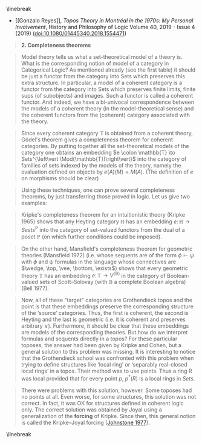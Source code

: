 
\linebreak

* [[Gonzalo Reyes]], _Topos Theory in Montréal in the 1970s: My Personal Involvement_,  History and Philosophy of Logic Volume 40, 2019 - Issue 4 (2019) ([doi:10.1080/01445340.2018.1554471](https://doi.org/10.1080/01445340.2018.1554471))

> **2. Completeness theorems**

> Model theory tells us what a set-theoretical model of a theory is. What is the corresponding notion of model of a category in Categorical Logic? As mentioned already (see the first table) it should be just a functor from the category into Sets which preserves this extra structure. In particular, a model of a coherent category is a functor from the category into Sets which preserves finite limits, finite sups (of subobjects) and images. Such a functor is called a coherent functor. And indeed, we have a bi-univocal correspondence between the models of a coherent theory (in the model-theoretical sense) and the coherent functors from the (coherent) category associated with the theory.

> Since every coherent category $\mathbb{T}$ is obtained from a coherent theory, Gödel's theorem gives a completeness theorem for coherent categories. By putting together all the set-theoretical models of the category one obtains an embedding $e \colon \mathbb{T} \to Sets^{\left\vert \Mod(\mathbb{T})\right\vert}$ into the category of families of sets indexed by the models of the theory, namely the evaluation defined on objects by $e(A)(M) = M(A)$. (The definition of $e$ on morphisms should be clear)

> Using these techniques, one can prove several completeness theorems, by just transferring those proved in logic. Let us give two examples:

> Kripke's completeness theorem for an intuitionistic theory (Kripke 1965) shows that any Heyting category $\mathbb{H}$ has an embedding $e \colon \mathbb{H} \to Sests^{\mathbb{P}}$ into the category of set-valued functors from the dual of a poset $\mathbb{P}$ (on which further conditions could be imposed).

> On the other hand, Mansfield's completeness theorem for geometric theories (Mansfield 1972) (i.e. whose sequents are of the form $\phi \vdash \psi$ with $\phi$ and $\psi$ formulas in the language whose connectives are $\wedge, \top, \vee, \bottom, \exists$) shows that every geometric theory $\mathbb{T}$ has an embedding $e \colon \mathbb{T} \to V^{(\mathbb{B})}$ in the category of Boolean-valued sets of Scott–Solovay (with $\mathbb{B}$ a complete Boolean algebra) (Bell 1977).

> Now, all of these "target" categories are Grothendieck topos and the point is that these embeddings preserve the corresponding structure of the ‘source’ categories. Thus, the first is coherent, the second is Heyting and the last is geometric (i.e. it is coherent and preserves arbitrary $\vee$). Furthermore, it should be clear that these embeddings are models of the corresponding theories. But how do we interpret formulas and sequents directly in a topos? For these particular toposes, the answer had been given by Kripke and Cohen, but a general solution to this problem was missing. It is interesting to notice that the Grothendieck school was confronted with this problem when trying to define structures like ‘local ring’ or ‘separably real-closed local rings’ in a topos. Their method was to use points. Thus a ring R was local provided that for every point $p$, $p^\ast(R)$ is a local rings in $Sets$. 

> There were problems with this solution, however. Some toposes had no points at all. Even worse, for some structures, this solution was not correct. In fact, it was OK for structures defined in coherent logic only. The correct solution was obtained by Joyal using a generalization of the **forcing** of Kripke. Since then, this general notion is called the Kripke–Joyal forcing ([Johnstone 1977](sheaf+and+topos+theory#Johnstone77)).



\linebreak


